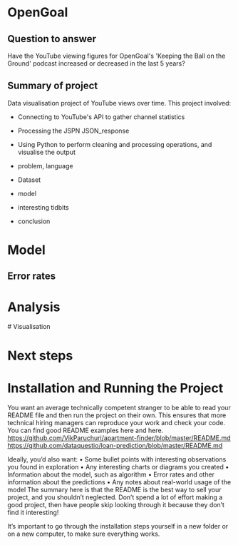 # OpenGoal

## Question to answer
Have the YouTube viewing figures for OpenGoal's 'Keeping the Ball on
the Ground' podcast increased or decreased in the last 5 years?

## Summary of project
Data visualisation project of YouTube views over time. This project involved:
- Connecting to YouTube's API to gather channel statistics
- Processing the JSPN JSON_response
- Using Python to perform cleaning and processing operations, and visualise
the output


- problem, language
- Dataset
- model
- interesting tidbits
- conclusion


# Model
## Error rates

# Analysis

# Visualisation

# Next steps

# Installation and Running the Project



You want an average technically competent stranger to be able to read your README file and then run the project on their own. This ensures that more technical hiring managers can reproduce your work and check your code. You can find good README examples
here and here.  https://github.com/VikParuchuri/apartment-finder/blob/master/README.md
https://github.com/dataquestio/loan-prediction/blob/master/README.md


Ideally, you’d also want:
•	Some bullet points with interesting observations you found in exploration
•	Any interesting charts or diagrams you created
•	Information about the model, such as algorithm
•	Error rates and other information about the predictions
•	Any notes about real-world usage of the model
The summary here is that the README is the best way to sell your project, and you shouldn’t neglected. Don’t spend a lot of effort making a good project, then have people skip looking through it because they don’t find it interesting!


It’s important to go through the installation steps yourself in a new folder or on a new computer, to make sure everything works.
